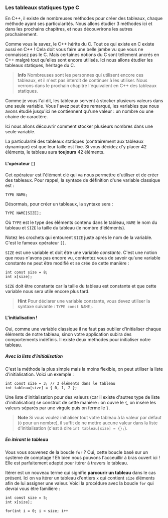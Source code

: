 ### Les tableaux statiques type C

En C++, il existe de nombreuses méthodes pour créer des tableaux, chaque méthode
ayant ses particularités. Nous allons étudier 3 méthodes ici et dans les
prochains chapitres, et nous découvrirons les autres prochainement.

Comme vous le savez, le C++ hérite du C. Tout ce qui existe en C existe aussi en
C++ ! Cela doit vous faire une belle jambe vu que vous ne connaissez pas le C.
Mais certaines notions du C sont tellement ancrés en C++ malgré tout qu'elles sont
encore utilisés. Ici nous allons étudier les tableaux statiques, héritage du C.

> **Info** Nombreuses sont les personnes qui utilisent encore ces tableaux, et
il n'est pas interdit de continuer à les utiliser. Nous verrons dans le
prochain chapitre l'équivalent en C++ des tableaux statiques.

Comme je vous l'ai dit, les tableaux servent à stocker plusieurs valeurs dans
une seule variable. Vous l'avez peut être remarqué, les variables que nous
avons étudié jusqu'ici ne contiennent qu'une valeur : un nombre ou une chaine
de caractère.

Ici nous allons découvrir comment stocker plusieurs nombres dans une seule
variable.

La particularité des tableaux statiques (contrairement aux tableaux dynamique)
est que leur taille est fixe. Si vous décidez d'y placer 42 éléments, le
tableau aura **toujours** 42 éléments.

#### L'opérateur ```[]```

Cet opérateur est l'élément clé qui va nous permettre d'utiliser et de créer des
tableaux. Pour rappel, la syntaxe de définition d'une variable classique est :

    TYPE NAME;
    
Désormais, pour créer un tableaux, la syntaxe sera :

    TYPE NAME[SIZE];
    
Où ```TYPE``` est le type des éléments contenu dans le tableau, ```NAME``` le
nom du tableau et ```SIZE``` la taille du tableau (le nombre d'éléments).

Notez les crochets qui entourent ```SIZE``` juste après le nom de la variable.
C'est le fameux opérateur ```[]```.

```SIZE``` est une variable et doit être une variable *constante*. C'est une
notion que nous n'avons pas encore vu, contentez vous de savoir qu'une
variable constante ne peut être modifié et se crée de cette manière :

    int const size = 8;
    int x[size];
    
```SIZE``` doit être constante car la taille du tableau est constante et que
cette variable nous sera utile encore plus tard.

> **Hint** Pour déclarer une variable constante, vous devez utiliser la syntaxe
suivante : ```TYPE const NAME;```.

#### L'initialisation !

Oui, comme une variable classique il ne faut pas oublier d'initialiser chaque
éléments de notre tableau, sinon votre application subira des comportements
indéfinis. Il existe deux méthodes pour initialiser notre tableau.

##### Avec la liste d'initialisation

C'est la méthode la plus simple mais la moins flexible, on peut utiliser la liste
d'initialisation. Voici un exemple :

    int const size = 3; // 3 éléments dans le tableau
    int tableau[size] = { 0, 1, 2 };
    
Une liste d'initialisation pour des valeurs (car il existe d'autres type de liste
d'initialisation) se construit de cette manière : on ouvre le ```{```, on insère
les valeurs séparés par une virgule puis on ferme le ```}```.

> **Note** Si vous voulez initialiser tout votre tableau à la valeur par défaut (```0``` pour
un nombre), il suffit de ne mettre aucune valeur dans la liste d'initialisation
(c'est à dire ```int tableau[size] = {};```).

##### En itérant le tableau

Vous vous souvenez de la boucle ```for``` ? Oui, cette boucle basé sur un système de
comptage ! Eh bien nous pouvons l'acceuillir à bras ouvert ici ! Elle est
parfaitement adapté pour itérer à travers le tableau.

Itérer est un nouveau terme qui signifie **parcourir un tableau** dans le cas présent.
Ici on va itérer un tableau d'entiers ```x``` qui contient ```size``` éléments afin de lui
assigner une valeur. Voici la procédure avec la boucle ```for``` qui devrai vous être
familière : 

    int const size = 5;
    int x[size];
    
    for(int i = 0; i < size; i++